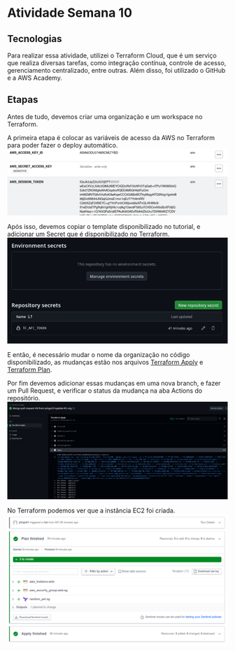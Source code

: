 # Atividade Semana 10

## Tecnologias
Para realizar essa atividade, utilizei o Terraform Cloud, que é um serviço que realiza diversas tarefas, como integração contínua, controle de acesso, gerenciamento centralizado, entre outras. 
Além disso, foi utilizado o GitHub e a AWS Academy.

## Etapas
Antes de tudo, devemos criar uma organização e um workspace no Terraform.

A primeira etapa é colocar as variáveis de acesso da AWS no Terraform para poder fazer o deploy automático.
![alt text](image.png)


Após isso, devemos copiar o template disponibilizado no tutorial, e adicionar um Secret que é disponibilizado no Terraform.
![alt text](image-1.png)

E então, é necessário mudar o nome da organização no código disponibilizado, as mudanças estão nos arquivos <a href=".github/workflows/terraform-apply.yml">Terraform Apply</a> e <a href=".github/workflows/terraform-plan.yml">Terraform Plan</a>.

Por fim devemos adicionar essas mudanças em uma nova branch, e fazer um Pull Request, e verificar o status da mudança na aba Actions do repositório. 
![alt text](image-2.png)

No Terraform podemos ver que a instância EC2 foi criada.
![alt text](image-3.png)